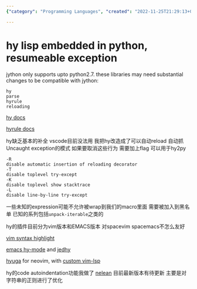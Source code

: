 ```yaml
---
{"category": "Programming Languages", "created": "2022-11-25T21:29:13+08:00", "date": "2022-11-25 21:29:13", "description": "The article highlights updates to the hy programming language, introducing features such as automatic reloading and enhanced exception handling. These modifications allow hy to be utilized as an automation tool and overcome constraints with expression wrapping. The improvements also benefit IDE support, particularly in Vim, Emacs, and Neovim's Nelean plugin.", "modified": "2022-11-26T13:50:30+08:00", "tags": ["hy programming language", "automatic reloading", "exception handling", "automation tool", "expression wrapping", "IDE support", "Vim, Emacs, Neovim's Nelean plugin"], "title": "Hy Programming Language Enhancements for Automation and IDE Support"}

---
```


# hy lisp embedded in python, resumeable exception

jython only supports upto python2.7. these libraries may need substantial changes to be compatible with jython:

```
hy
parse
hyrule
reloading

```

[hy docs](https://docs.hylang.org/en/stable/api.html#lfor)

[hyrule docs](https://hyrule.readthedocs.io/en/master/index.html#hyrule.control.block)

hy缺乏基本的补全 vscode目前没法用 我把hy改造成了可以自动reload 自动抓Uncaught exception的模式 如果要取消这些行为 需要加上flag 可以用于hy2py

```
-R
disable automatic insertion of reloading decorator
-T
disable toplevel try-except
-K
disable toplevel show stacktrace
-L
disable line-by-line try-except

```

一些未知的expression可能不允许被wrap到我们的macro里面 需要被加入到黑名单 已知的系列包括`unpack-iterable`之类的

hy的插件目前分为vim版本和EMACS版本 对spacevim spacemacs不怎么友好

[vim syntax highlight](https://github.com/hylang/vim-hy)

[emacs hy-mode](https://github.com/hylang/hy-mode) and [jedhy](https://github.com/ekaschalk/jedhy)

[hyuga](https://github.com/sakuraiyuta/hyuga) for neovim, with [custom vim-lsp](https://www.github.com/sakuraiyuta/vim-lsp-settings/tree/add-lang/hyuga)

hy的code autoindentation功能我做了 [nelean](https://github.com/Jamea4Ever0/nelean) 目前最新版本有待更新 主要是对字符串的正则进行了优化
